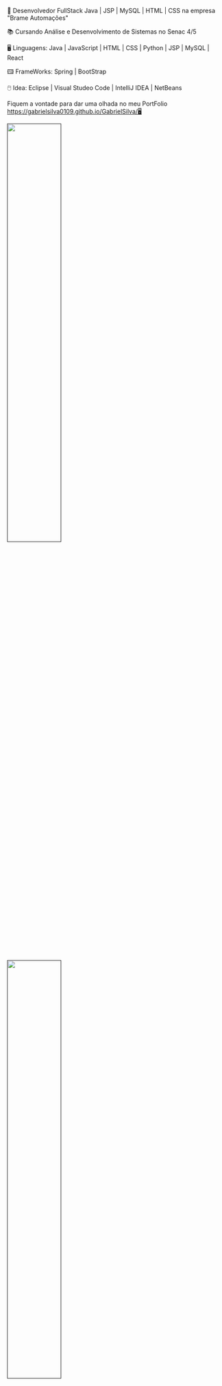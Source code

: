 💾 Desenvolvedor FullStack Java | JSP | MySQL | HTML | CSS na empresa "Brame Automações"

📚 Cursando Análise e Desenvolvimento de Sistemas no Senac 4/5

🖥️ Linguagens: Java | JavaScript | HTML | CSS | Python | JSP | MySQL | React

🖽 FrameWorks: Spring | BootStrap

🖱️ Idea: Eclipse | Visual Studeo Code | IntelliJ IDEA | NetBeans

Fiquem a vontade para dar uma olhada no meu PortFolio
https://gabrielsilva0109.github.io/GabrielSilva/🖥
<div>
  <a href="">
  <img width=50% align="center"  src="https://github-readme-streak-stats.herokuapp.com?user=GabrielSilva0109&theme=radical&mode=weekly" />
  <img width="50%" align="center" src="https://github-readme-stats.vercel.app/api/top-langs/?username=GabrielSilva0109&show_icons=true&theme=radical&layout=compact" />

 </div>
</div>
